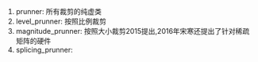 1. prunner: 所有裁剪的纯虚类
2. level_prunner: 按照比例裁剪
3. magnitude_prunner: 按照大小裁剪2015提出,2016年宋寒还提出了针对稀疏矩阵的硬件
4. splicing_prunner: 
